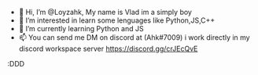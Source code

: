 - 👋 Hi, I’m @Loyzahk, My name is Vlad im a simply boy 
- 👀 I’m interested in learn some lenguages like Python,JS,C++ 
- 🌱 I’m currently learning Python and JS
- 📫 You can send me DM on discord at (Ahk#7009) i work directly in my discord workspace server https://discord.gg/crJEcQvE


:DDD 

<!---
Loyzahk/Loyzahk is a ✨ special ✨ repository because its `README.md` (this file) appears on your GitHub profile.
You can click the Preview link to take a look at your changes.
--->
